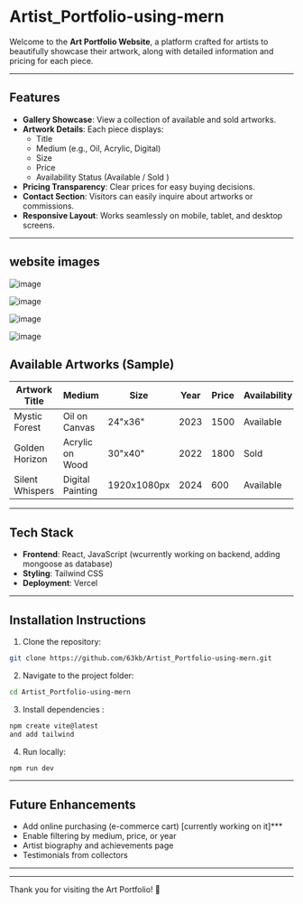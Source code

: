 
# Artist_Portfolio-using-mern

Welcome to the **Art Portfolio Website**, a platform crafted for artists to beautifully showcase their artwork, along with detailed information and pricing for each piece.

---

## Features

- **Gallery Showcase**: View a collection of available and sold artworks.
- **Artwork Details**: Each piece displays:
  - Title
  - Medium (e.g., Oil, Acrylic, Digital)
  - Size
  - Price
  - Availability Status (Available / Sold )
- **Pricing Transparency**: Clear prices for easy buying decisions.
- **Contact Section**: Visitors can easily inquire about artworks or commissions.
- **Responsive Layout**: Works seamlessly on mobile, tablet, and desktop screens.

---

## website images 
![image](https://github.com/user-attachments/assets/11407292-35ef-4646-b8d7-4f182c83b0d0)

![image](https://github.com/user-attachments/assets/998fffdc-7d72-4ccc-a1b8-cb0e81603577)

![image](https://github.com/user-attachments/assets/caa90c40-00d5-4ca6-9329-0df8a1111cc5)

![image](https://github.com/user-attachments/assets/ae26d0d9-74f2-43a6-94ac-27a1161a24b3)



## Available Artworks (Sample)

| Artwork Title   | Medium           | Size        | Year | Price  | Availability |
|-----------------|------------------|-------------|------|--------|--------------|
| Mystic Forest   | Oil on Canvas     | 24"x36"     | 2023 | 1500  | Available    |
| Golden Horizon | Acrylic on Wood   | 30"x40"     | 2022 | 1800  | Sold         |
| Silent Whispers | Digital Painting  | 1920x1080px | 2024 | 600   | Available    |

---

## Tech Stack

- **Frontend**: React, JavaScript (wcurrently working on backend, adding mongoose as database)
- **Styling**: Tailwind CSS 
- **Deployment**: Vercel

---

## Installation Instructions

1. Clone the repository:

```bash
git clone https://github.com/63kb/Artist_Portfolio-using-mern.git
```

2. Navigate to the project folder:

```bash
cd Artist_Portfolio-using-mern
```

3. Install dependencies :

```bash
npm create vite@latest
and add tailwind 
```

4. Run locally:

```bash
npm run dev
```


---

## Future Enhancements

- Add online purchasing (e-commerce cart) [currently working on it]***
- Enable filtering by medium, price, or year 
- Artist biography and achievements page 
- Testimonials from collectors

---


---

Thank you for visiting the Art Portfolio! 🎨

